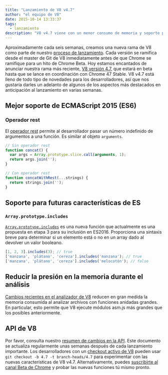 ```yaml
---
title: "Lanzamiento de V8 v4.7"
author: "el equipo de V8"
date: 2015-10-14 13:33:37
tags:
  - lanzamiento
description: "V8 v4.7 viene con un menor consumo de memoria y soporte para nuevas características de lenguaje ES2015."
---
```

Aproximadamente cada seis semanas, creamos una nueva rama de V8 como parte de nuestro [proceso de lanzamiento](https://v8.dev/docs/release-process). Cada versión se ramifica desde el master de Git de V8 inmediatamente antes de que Chrome se ramifique para un hito de Chrome Beta. Hoy estamos encantados de anunciar nuestra rama más reciente, [V8 versión 4.7](https://chromium.googlesource.com/v8/v8.git/+log/branch-heads/4.7), que estará en beta hasta que se lance en coordinación con Chrome 47 Stable. V8 v4.7 está lleno de todo tipo de novedades para los desarrolladores, así que nos gustaría darles un adelanto de algunos de los aspectos más destacados en anticipación al lanzamiento en varias semanas.

<!--truncate-->
## Mejor soporte de ECMAScript 2015 (ES6)

### Operador rest

El [operador rest](https://developer.mozilla.org/en/docs/Web/JavaScript/Reference/Functions/rest_parameters) permite al desarrollador pasar un número indefinido de argumentos a una función. Es similar al objeto `arguments`.

```js
// Sin operador rest
function concat() {
  var args = Array.prototype.slice.call(arguments, 1);
  return args.join('');
}

// Con operador rest
function concatWithRest(...strings) {
  return strings.join('');
}
```

## Soporte para futuras características de ES

### `Array.prototype.includes`

[`Array.prototype.includes`](https://developer.mozilla.org/en-US/docs/Web/JavaScript/Reference/Global_Objects/Array/includes) es una nueva función que actualmente es una propuesta en etapa 3 para su inclusión en ES2016. Proporciona una sintaxis breve para determinar si un elemento está o no en un array dado al devolver un valor booleano.

```js
[1, 2, 3].includes(3); // true
['manzana', 'plátano', 'cereza'].includes('manzana'); // true
['manzana', 'plátano', 'cereza'].includes('melocotón'); // false
```

## Reducir la presión en la memoria durante el análisis

[Cambios recientes en el analizador de V8](https://code.google.com/p/v8/issues/detail?id=4392) reducen en gran medida la memoria consumida al analizar archivos con funciones anidadas grandes. En particular, esto permite que V8 ejecute módulos asm.js más grandes que los posibles anteriormente.

## API de V8

Por favor, consulta nuestro [resumen de cambios en la API](https://docs.google.com/document/d/1g8JFi8T_oAE_7uAri7Njtig7fKaPDfotU6huOa1alds/edit). Este documento se actualiza regularmente unas semanas después de cada lanzamiento importante. Los desarrolladores con un [checkout activo de V8](https://v8.dev/docs/source-code#using-git) pueden usar `git checkout -b 4.7 -t branch-heads/4.7` para experimentar con las nuevas características de V8 v4.7. Alternativamente, puedes [suscribirte al canal Beta de Chrome](https://www.google.com/chrome/browser/beta.html) y probar las nuevas funciones tú mismo pronto.
